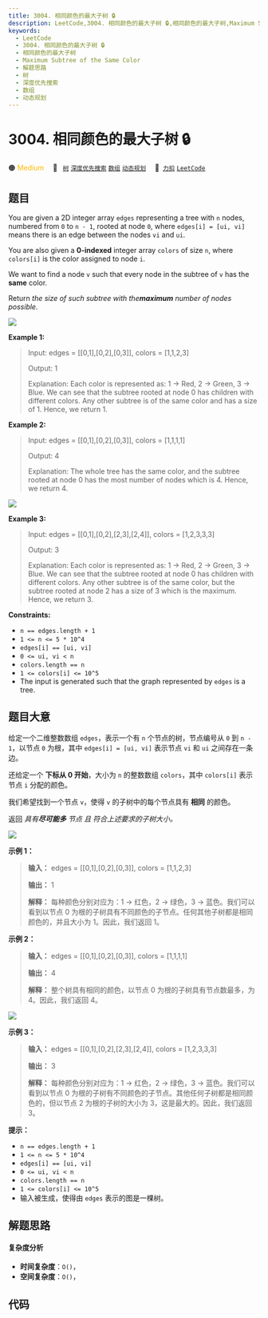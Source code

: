 ```yaml
---
title: 3004. 相同颜色的最大子树 🔒
description: LeetCode,3004. 相同颜色的最大子树 🔒,相同颜色的最大子树,Maximum Subtree of the Same Color,解题思路,树,深度优先搜索,数组,动态规划
keywords:
  - LeetCode
  - 3004. 相同颜色的最大子树 🔒
  - 相同颜色的最大子树
  - Maximum Subtree of the Same Color
  - 解题思路
  - 树
  - 深度优先搜索
  - 数组
  - 动态规划
---
```


# 3004. 相同颜色的最大子树 🔒

🟠 <font color=#ffb800>Medium</font>&emsp; 🔖&ensp; [`树`](/tag/tree.md) [`深度优先搜索`](/tag/depth-first-search.md) [`数组`](/tag/array.md) [`动态规划`](/tag/dynamic-programming.md)&emsp; 🔗&ensp;[`力扣`](https://leetcode.cn/problems/maximum-subtree-of-the-same-color) [`LeetCode`](https://leetcode.com/problems/maximum-subtree-of-the-same-color)

## 题目

You are given a 2D integer array `edges` representing a tree with `n` nodes,
numbered from `0` to `n - 1`, rooted at node `0`, where `edges[i] = [ui, vi]`
means there is an edge between the nodes `vi` and `ui`.

You are also given a **0-indexed** integer array `colors` of size `n`, where
`colors[i]` is the color assigned to node `i`.

We want to find a node `v` such that every node in the subtree of `v` has the
**same** color.

Return _the size of such subtree with the**maximum** number of nodes
possible._



**![](https://fastly.jsdelivr.net/gh/doocs/leetcode@main/solution/3000-3099/3004.Maximum%20Subtree%20of%20the%20Same%20Color/images/20231216-134026.png)**

**Example 1:**

> Input: edges = [[0,1],[0,2],[0,3]], colors = [1,1,2,3]
> 
> Output: 1
> 
> Explanation: Each color is represented as: 1 -> Red, 2 -> Green, 3 -> Blue. We can see that the subtree rooted at node 0 has children with different colors. Any other subtree is of the same color and has a size of 1. Hence, we return 1.

**Example 2:**

> Input: edges = [[0,1],[0,2],[0,3]], colors = [1,1,1,1]
> 
> Output: 4
> 
> Explanation: The whole tree has the same color, and the subtree rooted at node 0 has the most number of nodes which is 4. Hence, we return 4.
> 
> 

**![](https://fastly.jsdelivr.net/gh/doocs/leetcode@main/solution/3000-3099/3004.Maximum%20Subtree%20of%20the%20Same%20Color/images/20231216-134017.png)**

**Example 3:**

> Input: edges = [[0,1],[0,2],[2,3],[2,4]], colors = [1,2,3,3,3]
> 
> Output: 3
> 
> Explanation: Each color is represented as: 1 -> Red, 2 -> Green, 3 -> Blue. We can see that the subtree rooted at node 0 has children with different colors. Any other subtree is of the same color, but the subtree rooted at node 2 has a size of 3 which is the maximum. Hence, we return 3.

**Constraints:**

  * `n == edges.length + 1`
  * `1 <= n <= 5 * 10^4`
  * `edges[i] == [ui, vi]`
  * `0 <= ui, vi < n`
  * `colors.length == n`
  * `1 <= colors[i] <= 10^5`
  * The input is generated such that the graph represented by `edges` is a tree.


## 题目大意

给定一个二维整数数组 `edges`，表示一个有 `n` 个节点的树，节点编号从 `0` 到 `n - 1`，以节点 `0` 为根，其中 `edges[i]
= [ui, vi]` 表示节点 `vi` 和 `ui` 之间存在一条边。

还给定一个 **下标从 0  开始**，大小为 `n` 的整数数组 `colors`，其中 `colors[i]` 表示节点 `i` 分配的颜色。

我们希望找到一个节点 `v`，使得 `v` 的子树中的每个节点具有 **相同** 的颜色。

返回 _具有**尽可能多** 节点 且 符合上述要求的子树大小。_



**![](https://fastly.jsdelivr.net/gh/doocs/leetcode@main/solution/3000-3099/3004.Maximum%20Subtree%20of%20the%20Same%20Color/images/20231216-134026.png)**

**示例 1：**

> 
> 
> 
> 
> 
> **输入：** edges = [[0,1],[0,2],[0,3]], colors = [1,1,2,3]
> 
> **输出：** 1
> 
> **解释：** 每种颜色分别对应为：1 -> 红色，2 -> 绿色，3 -> 蓝色。我们可以看到以节点 0 为根的子树具有不同颜色的子节点。任何其他子树都是相同颜色的，并且大小为 1。因此，我们返回 1。
> 
> 

**示例 2：**

> 
> 
> 
> 
> 
> **输入：** edges = [[0,1],[0,2],[0,3]], colors = [1,1,1,1]
> 
> **输出：** 4
> 
> **解释：** 整个树具有相同的颜色，以节点 0 为根的子树具有节点数最多，为 4。因此，我们返回 4。
> 
> 

**![](https://fastly.jsdelivr.net/gh/doocs/leetcode@main/solution/3000-3099/3004.Maximum%20Subtree%20of%20the%20Same%20Color/images/20231216-134017.png)**

**示例 3：**

> 
> 
> 
> 
> 
> **输入：** edges = [[0,1],[0,2],[2,3],[2,4]], colors = [1,2,3,3,3]
> 
> **输出：** 3
> 
> **解释：** 每种颜色分别对应为：1 -> 红色，2 -> 绿色，3 -> 蓝色。我们可以看到以节点 0 为根的子树有不同颜色的子节点。其他任何子树都是相同颜色的，但以节点 2 为根的子树的大小为 3，这是最大的。因此，我们返回 3。
> 
> 



**提示：**

  * `n == edges.length + 1`
  * `1 <= n <= 5 * 10^4`
  * `edges[i] == [ui, vi]`
  * `0 <= ui, vi < n`
  * `colors.length == n`
  * `1 <= colors[i] <= 10^5`
  * 输入被生成，使得由 `edges` 表示的图是一棵树。


## 解题思路

#### 复杂度分析

- **时间复杂度**：`O()`，
- **空间复杂度**：`O()`，

## 代码

```javascript

```